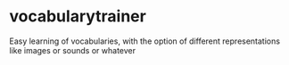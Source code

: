 # vocabularytrainer
Easy learning of vocabularies, with the option of different representations like images or sounds or whatever
